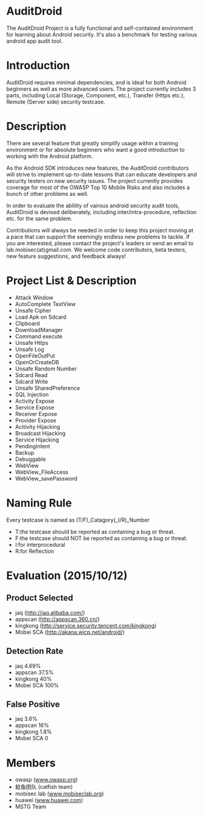 AuditDroid
==========
The AuditDroid Project is a fully functional and self-contained environment for learning about Android security. It's also a benchmark for testing various android app audit tool.

Introduction
==========
AuditDroid requires minimal dependencies, and is ideal for both Android beginners as well as more advanced users. The project currently includes 3 parts, including Local (Storage, Component, etc.), Transfer (Https etc.), Remote (Server side) security testcase.

Description
==========
There are several feature that greatly simplify usage within a training environment or for absolute beginners who want a good introduction to working with the Android platform.

As the Android SDK introduces new features, the AuditDroid contributors will strive to implement up-to-date lessons that can educate developers and security testers on new security issues. The project currently provides coverage for most of the OWASP Top 10 Mobile Risks and also includes a bunch of other problems as well.

In order to evaluate the ablility of vairous android security audit tools, AuditDroid is devised deliberately, including inter/intra-procedure, reflection etc. for the same problem.

Contributions will always be needed in order to keep this project moving at a pace that can support the seemingly endless new problems to tackle. If you are interested, please contact the project's leaders or send an email to lab.mobisec(at)gmail.com. We welcome code contributors, beta testers, new feature suggestions, and feedback always!

Project List & Description
==========
* Attack Window
* AutoComplete TextView 
* Unsafe Cipher  
* Load Apk on Sdcard
* Clipboard  
* DownloadManager
* Command execute
* Unsafe Https
* Unsafe Log
* OpenFileOutPut
* OpenOrCreateDB 
* Unsafe Random Number
* Sdcard Read
* Sdcard Write
* Unsafe SharedPreference 
* SQL Injection
* Activity Expose
* Service Expose
* Receiver Expose
* Provider Expose
* Acitivity Hijacking
* Broadcast Hijacking
* Service Hijacking
* PendingIntent
* Backup
* Debuggable
* WebView
* WebView_FileAccess
* WebView_savePassword

Naming Rule
==========
Every testcase is named as (T/F)_Catagory(_I/R)_Number
* T:the testcase should be reported as containing a bug or threat.
* F:the testcase should NOT be reported as containing a bug or threat.
* I:for interprocedural
* R:for Reflection

Evaluation (2015/10/12)
==========

Product Selected
----------
* jaq (http://jaq.alibaba.com/)
* appscan (http://appscan.360.cn/)
* kingkong (http://service.security.tencent.com/kingkong)
* Mobei SCA (http://akana.wicp.net/android/)

Detection Rate
----------
* jaq          4.69%
* appscan      37.5%
* kingkong     40%
* Mobei SCA    100% 

False Positive
----------
* jaq          3.6%
* appscan      16%
* kingkong     1.8%
* Mobei SCA    0

Members
==========
* owasp (www.owasp.org)   
* 鲶鱼团队 (catfish team)
* mobisec lab (www.mobiseclab.org)
* huawei (www.huawei.com)
* MSTG Team
